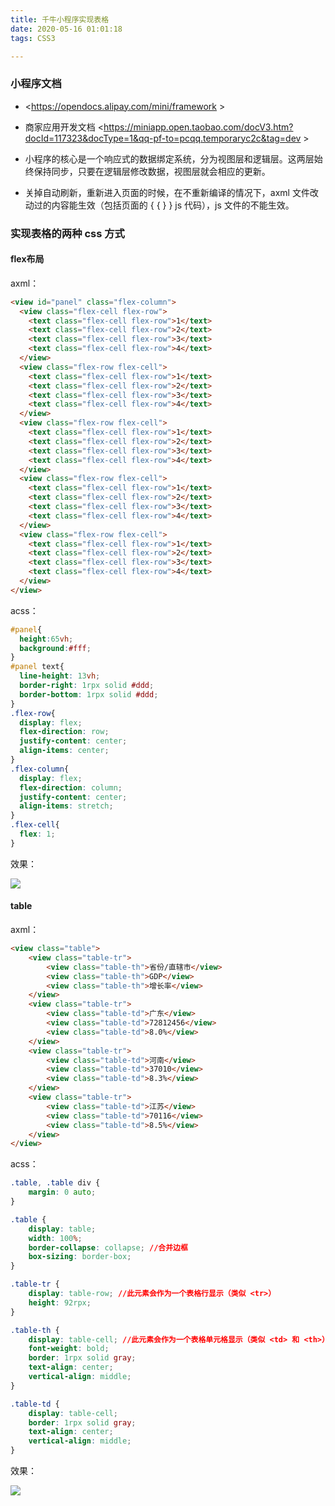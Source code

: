 ```yaml
---
title: 千牛小程序实现表格
date: 2020-05-16 01:01:18
tags: CSS3

---
```


### 小程序文档 

- <https://opendocs.alipay.com/mini/framework >
- 商家应用开发文档 <https://miniapp.open.taobao.com/docV3.htm?docId=117323&docType=1&qq-pf-to=pcqq.temporaryc2c&tag=dev >

- 小程序的核心是一个响应式的数据绑定系统，分为视图层和逻辑层。这两层始终保持同步，只要在逻辑层修改数据，视图层就会相应的更新。
- 关掉自动刷新，重新进入页面的时候，在不重新编译的情况下，axml 文件改动过的内容能生效（包括页面的 &#123; &#123; &#125; &#125; js 代码），js 文件的不能生效。


### 实现表格的两种 css 方式

#### flex布局

axml：

```html
<view id="panel" class="flex-column">
  <view class="flex-cell flex-row">
    <text class="flex-cell flex-row">1</text>
    <text class="flex-cell flex-row">2</text>
    <text class="flex-cell flex-row">3</text>
    <text class="flex-cell flex-row">4</text>
  </view>
  <view class="flex-row flex-cell">
    <text class="flex-cell flex-row">1</text>
    <text class="flex-cell flex-row">2</text>
    <text class="flex-cell flex-row">3</text>
    <text class="flex-cell flex-row">4</text>
  </view>
  <view class="flex-row flex-cell">
    <text class="flex-cell flex-row">1</text>
    <text class="flex-cell flex-row">2</text>
    <text class="flex-cell flex-row">3</text>
    <text class="flex-cell flex-row">4</text>
  </view>
  <view class="flex-row flex-cell">
    <text class="flex-cell flex-row">1</text>
    <text class="flex-cell flex-row">2</text>
    <text class="flex-cell flex-row">3</text>
    <text class="flex-cell flex-row">4</text>
  </view>
  <view class="flex-row flex-cell">
    <text class="flex-cell flex-row">1</text>
    <text class="flex-cell flex-row">2</text>
    <text class="flex-cell flex-row">3</text>
    <text class="flex-cell flex-row">4</text>
  </view>
</view>
```

acss：

```css
#panel{
  height:65vh;
  background:#fff;
}
#panel text{
  line-height: 13vh;
  border-right: 1rpx solid #ddd;
  border-bottom: 1rpx solid #ddd;
}
.flex-row{
  display: flex;
  flex-direction: row;
  justify-content: center;
  align-items: center;
}
.flex-column{
  display: flex;
  flex-direction: column;
  justify-content: center;
  align-items: stretch;
}
.flex-cell{
  flex: 1;
}
```

效果：

![](https://gitee.com/daluozha/luozha/raw/master/img/20200721004006.png)

#### table

axml：

```HTML
<view class="table">
    <view class="table-tr">
        <view class="table-th">省份/直辖市</view>
        <view class="table-th">GDP</view>
        <view class="table-th">增长率</view>
    </view>
    <view class="table-tr">
        <view class="table-td">广东</view>
        <view class="table-td">72812456</view>
        <view class="table-td">8.0%</view>
    </view>
    <view class="table-tr">
        <view class="table-td">河南</view>
        <view class="table-td">37010</view>
        <view class="table-td">8.3%</view>
    </view>
    <view class="table-tr">
        <view class="table-td">江苏</view>
        <view class="table-td">70116</view>
        <view class="table-td">8.5%</view>
    </view>
</view>
```

acss：

```css
.table, .table div {
    margin: 0 auto;
}

.table {
    display: table;
    width: 100%;
    border-collapse: collapse; //合并边框
    box-sizing: border-box;
}

.table-tr {
    display: table-row; //此元素会作为一个表格行显示（类似 <tr>）
    height: 92rpx;
}

.table-th {
    display: table-cell; //此元素会作为一个表格单元格显示（类似 <td> 和 <th>）
    font-weight: bold;
    border: 1rpx solid gray;
    text-align: center;
    vertical-align: middle;
}

.table-td {
    display: table-cell;
    border: 1rpx solid gray;
    text-align: center;
    vertical-align: middle;
}
```

效果：

![](https://gitee.com/daluozha/luozha/raw/master/img/20200721004005.png)

